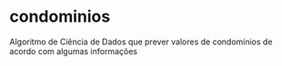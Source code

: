 # condominios
Algoritmo de Ciência de Dados que prever valores de condomínios de acordo com algumas informações
